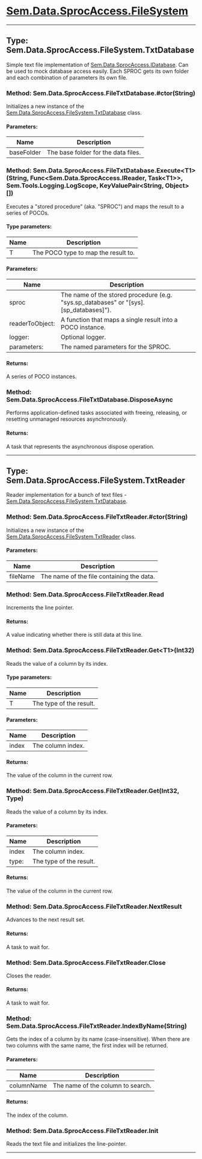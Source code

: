 # [Sem.Data.SprocAccess.FileSystem](#Sem.Data.SprocAccess.FileSystem)

---
## Type: Sem.Data.SprocAccess.FileSystem.TxtDatabase

 Simple text file implementation of [Sem.Data.SprocAccess.IDatabase](Sem.Data.SprocAccess.md#type-semdatasprocaccessidatabase). Can be used to mock database access easily. Each SPROC gets its own folder and each combination of parameters its own file. 



### Method: Sem.Data.SprocAccess.FileTxtDatabase.#ctor(String)

 Initializes a new instance of the [Sem.Data.SprocAccess.FileSystem.TxtDatabase](Sem.Data.SprocAccess.FileSystem.md#type-semdatasprocaccessfilesystemtxtdatabase) class. 

#### Parameters:
|Name | Description |
|-----|------|
|baseFolder|The base folder for the data files.|

### Method: Sem.Data.SprocAccess.FileTxtDatabase.Execute\<T1>(String, Func\<Sem.Data.SprocAccess.IReader, Task\<T1>>, Sem.Tools.Logging.LogScope, KeyValuePair\<String, Object>[])

 Executes a "stored procedure" (aka. "SPROC") and maps the result to a series of POCOs. 

#### Type parameters:
|Name | Description |
|-----|------|
|T|The POCO type to map the result to.|
#### Parameters:
|Name | Description |
|-----|------|
|sproc|The name of the stored procedure (e.g. "sys.sp_databases" or "[sys].[sp_databases]").|
|readerToObject: |A function that maps a single result into a POCO instance.|
|logger: |Optional logger.|
|parameters: |The named parameters for the SPROC.|

#### Returns:
A series of POCO instances.


### Method: Sem.Data.SprocAccess.FileTxtDatabase.DisposeAsync

Performs application-defined tasks associated with freeing, releasing, or resetting unmanaged resources asynchronously.


#### Returns:
A task that represents the asynchronous dispose operation.


---
## Type: Sem.Data.SprocAccess.FileSystem.TxtReader

 Reader implementation for a bunch of text files - [Sem.Data.SprocAccess.FileSystem.TxtDatabase](Sem.Data.SprocAccess.FileSystem.md#type-semdatasprocaccessfilesystemtxtdatabase). 



### Method: Sem.Data.SprocAccess.FileTxtReader.#ctor(String)

 Initializes a new instance of the [Sem.Data.SprocAccess.FileSystem.TxtReader](Sem.Data.SprocAccess.FileSystem.md#type-semdatasprocaccessfilesystemtxtreader) class. 

#### Parameters:
|Name | Description |
|-----|------|
|fileName|The name of the file containing the data.|

### Method: Sem.Data.SprocAccess.FileTxtReader.Read

 Increments the line pointer. 


#### Returns:
A value indicating whether there is still data at this line.


### Method: Sem.Data.SprocAccess.FileTxtReader.Get\<T1>(Int32)

 Reads the value of a column by its index. 

#### Type parameters:
|Name | Description |
|-----|------|
|T|The type of the result.|
#### Parameters:
|Name | Description |
|-----|------|
|index|The column index.|

#### Returns:
The value of the column in the current row.


### Method: Sem.Data.SprocAccess.FileTxtReader.Get(Int32, Type)

 Reads the value of a column by its index. 

#### Parameters:
|Name | Description |
|-----|------|
|index|The column index.|
|type: |The type of the result.|

#### Returns:
The value of the column in the current row.


### Method: Sem.Data.SprocAccess.FileTxtReader.NextResult

 Advances to the next result set. 


#### Returns:
A task to wait for.


### Method: Sem.Data.SprocAccess.FileTxtReader.Close

 Closes the reader. 


#### Returns:
A task to wait for.


### Method: Sem.Data.SprocAccess.FileTxtReader.IndexByName(String)

 Gets the index of a column by its name (case-insensitive). When there are two columns with the same name, the first index will be returned. 

#### Parameters:
|Name | Description |
|-----|------|
|columnName|The name of the column to search.|

#### Returns:
The index of the column.


### Method: Sem.Data.SprocAccess.FileTxtReader.Init

 Reads the text file and initializes the line-pointer. 




---
